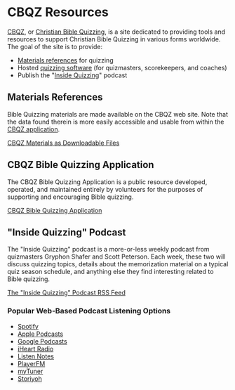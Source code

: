 # CBQZ Resources

[CBQZ](https://cbqz.org/), or [Christian Bible Quizzing](https://cbqz.org/), is
a site dedicated to providing tools and resources to support Christian Bible
Quizzing in various forms worldwide. The goal of the site is to provide:

- [Materials references](https://cbqz.org/#materials) for quizzing
- Hosted [quizzing software](https://cbqz.org/#app) (for quizmasters, scorekeepers, and coaches)
- Publish the "[Inside Quizzing](https://cbqz.org/#podcast)" podcast

## Materials References

Bible Quizzing materials are made available on the CBQZ web site.
Note that the data found therein is more easily accessible and usable from within
the [CBQZ application](https://cbqz.org/app).

<div class="big_button">
    <a href="https://cbqz.org/#materials" title="CBQZ Materials as Downloadable Files">
    <span>CBQZ Materials as Downloadable Files</span></a></div>

## CBQZ Bible Quizzing Application

The CBQZ Bible Quizzing Application is a public resource developed, operated, and maintained entirely by volunteers for the purposes of supporting and encouraging Bible quizzing.

<div class="big_button">
    <a href="https://cbqz.org/app" title="CBQZ Bible Quizzing Application">
    <span>CBQZ Bible Quizzing Application</span></a></div>

## "Inside Quizzing" Podcast

The "Inside Quizzing" podcast is a more-or-less weekly podcast from quizmasters Gryphon Shafer and Scott Peterson. Each week, these two will discuss quizzing topics, details about the memorization material on a typical quiz season schedule, and anything else they find interesting related to Bible quizzing.

<div class="big_button">
    <a href="https://cbqz.org/iq.rss" title="The Inside Quizzing Podcast RSS Feed">
    <span>The "Inside Quizzing" Podcast RSS Feed</span></a></div>

### Popular Web-Based Podcast Listening Options

- [Spotify](https://open.spotify.com/show/0nemljABLWndba2WpYqHI4)
- [Apple Podcasts](https://podcasts.apple.com/us/podcast/inside-quizzing/id1332077142)
- [Google Podcasts](https://podcasts.google.com/?feed=aHR0cHM6Ly9jYnF6Lm9yZy9pcS5yc3M)
- [iHeart Radio](https://www.iheart.com/podcast/256-inside-quizzing-31092673)
- [Listen Notes](https://www.listennotes.com/podcasts/inside-quizzing-gryphon-shafer-and-scott-rj6YKdhJZ7e)
- [PlayerFM](https://player.fm/series/inside-quizzing)
- [myTuner](https://mytuner-radio.com/podcast/inside-quizzing-gryphon-shafer-and-scott-peterson-1332077142)
- [Storiyoh](https://www.storiyoh.com/podcasts/381269/inside-quizzing)
